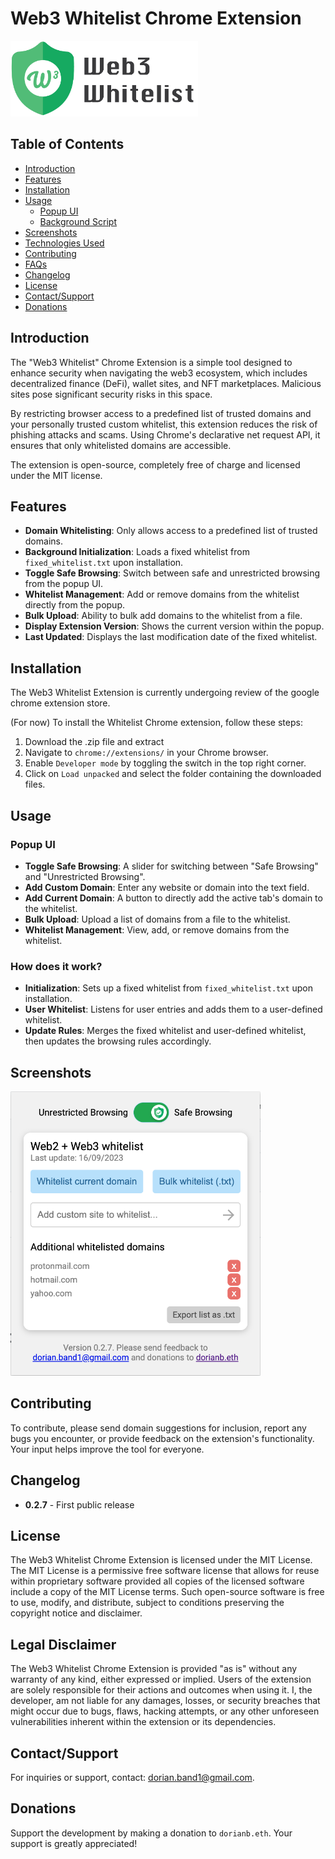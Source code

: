 # Web3 Whitelist Chrome Extension

<img src="logo.png" width="300">

## Table of Contents

- [Introduction](#introduction)
- [Features](#features)
- [Installation](#installation)
- [Usage](#usage)
  - [Popup UI](#popup-ui)
  - [Background Script](#background-script)
- [Screenshots](#screenshots)
- [Technologies Used](#technologies-used)
- [Contributing](#contributing)
- [FAQs](#faqs)
- [Changelog](#changelog)
- [License](#license)
- [Contact/Support](#contactsupport)
- [Donations](#donations)

## Introduction

The "Web3 Whitelist" Chrome Extension is a simple tool designed to enhance security when navigating the web3 ecosystem, which includes decentralized finance (DeFi), wallet sites, and NFT marketplaces. Malicious sites pose significant security risks in this space. 

By restricting browser access to a predefined list of trusted domains and your personally trusted custom whitelist, this extension reduces the risk of phishing attacks and scams. Using Chrome's declarative net request API, it ensures that only whitelisted domains are accessible.

The extension is open-source, completely free of charge and licensed under the MIT license.

## Features

- **Domain Whitelisting**: Only allows access to a predefined list of trusted domains.
- **Background Initialization**: Loads a fixed whitelist from `fixed_whitelist.txt` upon installation.
- **Toggle Safe Browsing**: Switch between safe and unrestricted browsing from the popup UI.
- **Whitelist Management**: Add or remove domains from the whitelist directly from the popup.
- **Bulk Upload**: Ability to bulk add domains to the whitelist from a file.
- **Display Extension Version**: Shows the current version within the popup.
- **Last Updated**: Displays the last modification date of the fixed whitelist.

## Installation

The Web3 Whitelist Extension is currently undergoing review of the google chrome extension store. 

(For now) To install the Whitelist Chrome extension, follow these steps:

1. Download the .zip file and extract
2. Navigate to `chrome://extensions/` in your Chrome browser.
3. Enable `Developer mode` by toggling the switch in the top right corner.
4. Click on `Load unpacked` and select the folder containing the downloaded files.

## Usage

### Popup UI

- **Toggle Safe Browsing**: A slider for switching between "Safe Browsing" and "Unrestricted Browsing".
- **Add Custom Domain**: Enter any website or domain into the text field.
- **Add Current Domain**: A button to directly add the active tab's domain to the whitelist.
- **Bulk Upload**: Upload a list of domains from a file to the whitelist.
- **Whitelist Management**: View, add, or remove domains from the whitelist.

### How does it work?

- **Initialization**: Sets up a fixed whitelist from `fixed_whitelist.txt` upon installation.
- **User Whitelist**: Listens for user entries and adds them to a user-defined whitelist.
- **Update Rules**: Merges the fixed whitelist and user-defined whitelist, then updates the browsing rules accordingly.

## Screenshots

<img src="screenshot1.png" width="400">

## Contributing

To contribute, please send domain suggestions for inclusion, report any bugs you encounter, or provide feedback on the extension's functionality. Your input helps improve the tool for everyone.

## Changelog

- **0.2.7** - First public release

## License

The Web3 Whitelist Chrome Extension is licensed under the MIT License. The MIT License is a permissive free software license that allows for reuse within proprietary software provided all copies of the licensed software include a copy of the MIT License terms. Such open-source software is free to use, modify, and distribute, subject to conditions preserving the copyright notice and disclaimer.

## Legal Disclaimer

The Web3 Whitelist Chrome Extension is provided "as is" without any warranty of any kind, either expressed or implied. Users of the extension are solely responsible for their actions and outcomes when using it. I, the developer, am not liable for any damages, losses, or security breaches that might occur due to bugs, flaws, hacking attempts, or any other unforeseen vulnerabilities inherent within the extension or its dependencies.

## Contact/Support

For inquiries or support, contact: [dorian.band1@gmail.com](mailto:dorian.band1@gmail.com).

## Donations

Support the development by making a donation to `dorianb.eth`. Your support is greatly appreciated!

